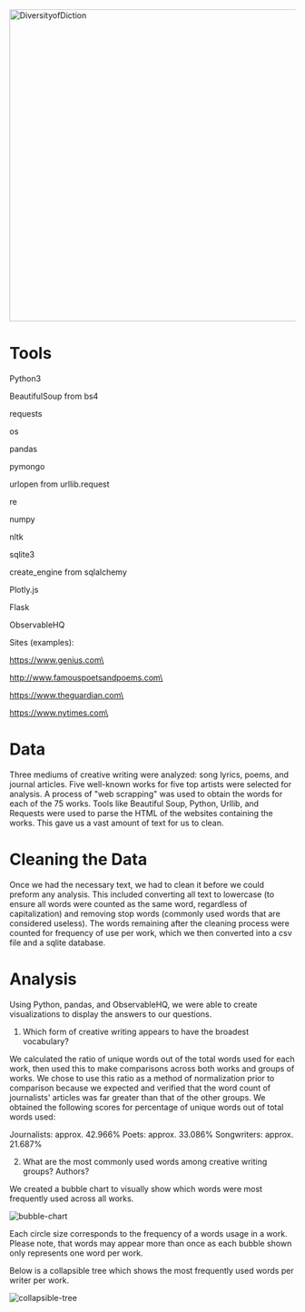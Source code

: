 <img width="550" alt="DiversityofDiction" src="https://user-images.githubusercontent.com/46386265/72846560-d1136600-3c6e-11ea-8cb3-dd0196dff19a.PNG">

# Tools

Python3

BeautifulSoup from bs4

requests

os

pandas

pymongo

urlopen from urllib.request

re

numpy

nltk

sqlite3

create_engine from sqlalchemy

Plotly.js

Flask

ObservableHQ


Sites (examples):

https://www.genius.com\

http://www.famouspoetsandpoems.com\

https://www.theguardian.com\

https://www.nytimes.com\



# Data
Three mediums of creative writing were analyzed: song lyrics, poems, and journal articles. Five well-known works for five top artists were selected for analysis. A process of "web scrapping" was used to obtain the words for each of the 75 works. Tools like Beautiful Soup, Python, Urllib, and Requests were used to parse the HTML of the websites containing the works. This gave us a vast amount of text for us to clean.



# Cleaning the Data
Once we had the necessary text, we had to clean it before we could preform any analysis. This included converting all text to lowercase (to ensure all words were counted as the same word, regardless of capitalization) and removing stop words (commonly used words that are considered useless). The words remaining after the cleaning process were counted for frequency of use per work, which we then converted into a csv file and a sqlite database. 



# Analysis
Using Python, pandas, and ObservableHQ, we were able to create visualizations to display the answers to our questions.

  1. Which form of creative writing appears to have the broadest vocabulary?

We calculated the ratio of unique words out of the total words used for each work, then used this to make comparisons across both works and groups of works. We chose to use this ratio as a method of normalization prior to comparison because we expected and verified that the word count of journalists' articles was far greater than that of the other groups. We obtained the following scores for percentage of unique words out of total words used:

Journalists: approx. 42.966%
Poets: approx. 33.086%
Songwriters: approx. 21.687%

  2. What are the most commonly used words among creative writing groups? Authors?
  
We created a bubble chart to visually show which words were most frequently used across all works.

![bubble-chart](https://user-images.githubusercontent.com/46386265/72837270-3742bd80-3c5c-11ea-8253-9ecc9f1ad547.png)
  
Each circle size corresponds to the frequency of a words usage in a work. Please note, that words may appear more than once as each bubble shown only represents one word per work.

Below is a collapsible tree which shows the most frequently used words per writer per work.

![collapsible-tree](https://user-images.githubusercontent.com/46386265/72837485-8be63880-3c5c-11ea-99d6-67870ca9e0e9.png)
